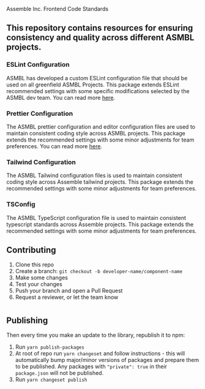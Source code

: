 Assemble Inc. Frontend Code Standards

## This repository contains resources for ensuring consistency and quality across different ASMBL projects.

### ESLint Configuration

ASMBL has developed a custom ESLint configuration file that should be used on all greenfield ASMBL Projects. This package extends ESLint recommended settings with some specific modifications selected by the ASMBL dev team. You can read more [here](./eslint-config/README.md).

### Prettier Configuration

The ASMBL prettier configuration and editor configuration files are used to maintain consistent coding style across ASMBL projects. This package extends the recommended settings with some minor adjustments for team preferences. You can read more [here](./prettier-config/README.md).

### Tailwind Configuration
The ASMBL Tailwind configuration files is used to maintain consistent coding style across Assemble tailwind projects. This package extends the recommended settings with some minor adjustments for team preferences.

### TSConfig
The ASMBL TypeScript configuration file is used to maintain consistent typescript standards across Assemble projects. This package extends the recommended settings with some minor adjustments for team preferences.

## Contributing <a id='contributing'></a>

1. Clone this repo
2. Create a branch: `git checkout -b developer-name/component-name`
3. Make some changes
4. Test your changes
5. Push your branch and open a Pull Request
6. Request a reviewer, or let the team know
#
## Publishing <a id='publishing'></a>

Then every time you make an update to the library, republish it to npm:

1. Run `yarn publish-packages`
2. At root of repo run `yarn changeset` and follow instructions - this will automatically bump major/minor versions of packages and prepare them to be published. Any packages with `"private": true` in their `package.json` will not be published.
3. Run `yarn changeset publish`

